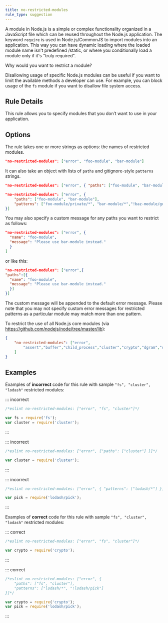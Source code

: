 ```yaml
---
title: no-restricted-modules
rule_type: suggestion
---
```


A module in Node.js is a simple or complex functionality organized in a JavaScript file which can be reused throughout the Node.js
application. The keyword `require` is used in Node.js/CommonJS to import modules into an application. This way you can have dynamic loading where the loaded module name isn't predefined /static, or where you conditionally load a module only if it's "truly required".

Why would you want to restrict a module?

Disallowing usage of specific Node.js modules can be useful if you want to limit the available methods a developer can use. For example, you can block usage of the `fs` module if you want to disallow file system access.

## Rule Details

This rule allows you to specify modules that you don’t want to use in your application.

## Options

The rule takes one or more strings as options: the names of restricted modules.

```json
"no-restricted-modules": ["error", "foo-module", "bar-module"]
```

It can also take an object with lists of `paths` and gitignore-style `patterns` strings.

```json
"no-restricted-modules": ["error", { "paths": ["foo-module", "bar-module"] }]
```

```json
"no-restricted-modules": ["error", {
    "paths": ["foo-module", "bar-module"],
    "patterns": ["foo-module/private/*", "bar-module/*","!baz-module/good"]
}]
```

You may also specify a custom message for any paths you want to restrict as follows:

```json
"no-restricted-modules": ["error", {
  "name": "foo-module",
  "message": "Please use bar-module instead."
  }
]
```

or like this:

```json
"no-restricted-modules": ["error",{
"paths":[{
  "name": "foo-module",
  "message": "Please use bar-module instead."
  }]
}]
```

The custom message will be appended to the default error message. Please note that you may not specify custom error messages for restricted patterns as a particular module may match more than one pattern.

To restrict the use of all Node.js core modules (via <https://github.com/nodejs/node/tree/master/lib>):

```json
{
    "no-restricted-modules": ["error",
        "assert","buffer","child_process","cluster","crypto","dgram","dns","domain","events","freelist","fs","http","https","module","net","os","path","punycode","querystring","readline","repl","smalloc","stream","string_decoder","sys","timers","tls","tracing","tty","url","util","vm","zlib"
    ]
}
```

## Examples

Examples of **incorrect** code for this rule  with sample `"fs", "cluster", "lodash"` restricted modules:

::: incorrect

```js
/*eslint no-restricted-modules: ["error", "fs", "cluster"]*/

var fs = require('fs');
var cluster = require('cluster');
```

:::

::: incorrect

```js
/*eslint no-restricted-modules: ["error", {"paths": ["cluster"] }]*/

var cluster = require('cluster');
```

:::

::: incorrect

```js
/*eslint no-restricted-modules: ["error", { "patterns": ["lodash/*"] }]*/

var pick = require('lodash/pick');
```

:::

Examples of **correct** code for this rule with sample `"fs", "cluster", "lodash"` restricted modules:

::: correct

```js
/*eslint no-restricted-modules: ["error", "fs", "cluster"]*/

var crypto = require('crypto');
```

:::

::: correct

```js
/*eslint no-restricted-modules: ["error", {
    "paths": ["fs", "cluster"],
    "patterns": ["lodash/*", "!lodash/pick"]
}]*/

var crypto = require('crypto');
var pick = require('lodash/pick');
```

:::
